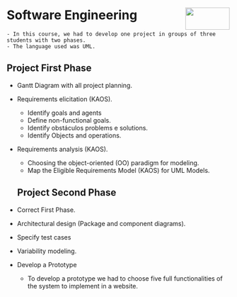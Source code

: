 # Software Engineering <img align="right" width="100" height="50" src="https://camo.githubusercontent.com/b2029ffe76b249d5bdd72d48611937651db6a96a/68747470733a2f2f692e696d6775722e636f6d2f4c304e4c616a582e706e67">

    - In this course, we had to develop one project in groups of three students with two phases.
    - The language used was UML.
    
 ## Project First Phase
 
- Gantt Diagram with all project planning.
- Requirements elicitation (KAOS).
    - Identify goals and agents
    - Define non-functional goals.
    - Identify obstáculos problems e solutions.
    - Identify Objects and operations.
- Requirements analysis (KAOS).
    - Choosing the object-oriented (OO) paradigm for modeling.
    - Map the Eligible Requirements Model (KAOS) for UML Models.
    
  ## Project Second Phase
  
- Correct First Phase.
- Architectural design (Package and component diagrams).
- Specify test cases
- Variability modeling.
- Develop a Prototype
    - To develop a prototype we had to choose five full functionalities of the system to implement in a website.

